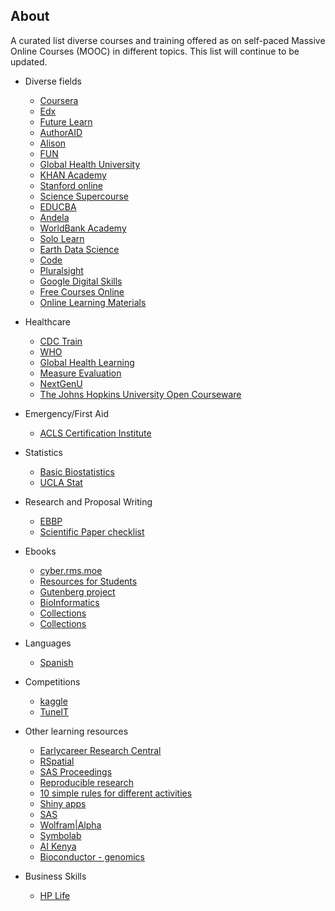 ## About

A curated list diverse courses and training offered as on self-paced Massive Online Courses (MOOC) in different topics. This list will continue to be updated.

* Diverse fields
  * [Coursera](https://www.coursera.org)
  * [Edx](https://www.edx.org)
  * [Future Learn](https://www.futurelearn.com)
  * [AuthorAID](http://www.authoraid.info/en)
  * [Alison](https://alison.com)
  * [FUN](https://www.fun-mooc.fr)
  * [Global Health University](http://www.uniteforsight.org/global-health-university/certificate-programs)
  * [KHAN Academy](https://www.khanacademy.org)
  * [Stanford online](https://lagunita.stanford.edu)
  * [Science Supercourse](http://ssc.bibalex.org/home/list.jsf)
  * [EDUCBA](https://www.educba.com)
  * [Andela](https://learning-digest.andela.com/)
  * [WorldBank Academy](https://olc.worldbank.org/wbg-academy)
  * [Solo Learn](https://www.sololearn.com/Courses/)
  * [Earth Data Science](https://www.earthdatascience.org/courses/)
  * [Code](https://code.org/educate/csp)
  * [Pluralsight](https://app.pluralsight.com/library/)
  * [Google Digital Skills](https://learndigital.withgoogle.com/digitalskills)
  * [Free Courses Online](https://www.freecoursesonline.me/?1)
  * [Online Learning Materials](http://www.openculture.com/)
  
* Healthcare
  * [CDC Train](https://www.cdc.gov/learning/)
  * [WHO](https://openwho.org)
  * [Global Health Learning](https://www.globalhealthlearning.org)
  * [Measure Evaluation](https://www.measureevaluation.org/resources/training)
  * [NextGenU](http://nextgenu.org/pages/courses.php)
  * [The Johns Hopkins University Open Courseware](http://ocw.jhsph.edu/index.cfm/go/find.browse#courses)
  
* Emergency/First Aid
  * [ACLS Certification Institute](https://acls.com/free-resources)
 
* Statistics
  * [Basic Biostatistics](http://biostatcourse.fiu.edu)
  * [UCLA Stat](https://stats.idre.ucla.edu/other/mult-pkg/whatstat/)
  
* Research and Proposal Writing
  * [EBBP](https://ebbp.org/training/overview)
  * [Scientific Paper checklist](http://www.lithoguru.com/scientist/litho_papers/JM3%20Editorial%202015%20q2_Checklist.pdf)
  
* Ebooks
  * [cyber.rms.moe](https://cyber.rms.moe/books/)
  * [Resources for Students](https://github.com/dipakkr/A-to-Z-Resources-for-Students)
  * [Gutenberg project](http://www.gutenberg.org)
  * [BioInformatics](https://bit.ly/2UHZZG4)
  * [Collections](http://www.electronicsandbooks.com/eab3/manual/)
  * [Collections](https://analytixon.com/ebooks/)

* Languages
  * [Spanish](http://www.englishnspanish.com/audio)

* Competitions
  * [kaggle](https://www.kaggle.com)
  * [TuneIT](http://tunedit.org/)
  
* Other learning resources
  * [Earlycareer Research Central](https://ecrcentral.org/resources)
  * [RSpatial](http://rspatial.org/rs/index.html)
  * [SAS Proceedings](https://nairobiaccidentmap.com/)
  * [Reproducible research](http://kbroman.org/Tools4RR/pages/resources.html)
  * [10 simple rules for different activities](https://collections.plos.org/ten-simple-rules)
  * [Shiny apps](http://stat545.com/shiny01_activity.html)
  * [SAS](https://www.sas.com/en_us/software/university-edition/download-software.html#linux)
  * [Wolfram|Alpha](https://www.wolframalpha.com/)
  * [Symbolab](https://www.symbolab.com)
  * [AI Kenya](https://kenya.ai/intermediate/)
  * [Bioconductor - genomics](http://bioconductor.org/help/course-materials/)
  
* Business Skills
  * [HP Life](https://www.life-global.org/)
